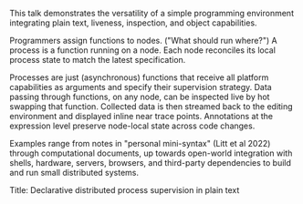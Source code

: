 This talk demonstrates the versatility of a simple programming environment integrating plain text, liveness, inspection, and object capabilities.

Programmers assign functions to nodes. ("What should run where?") A process is a function running on a node. Each node reconciles its local process state to match the latest specification.

Processes are just (asynchronous) functions that receive all platform capabilities as arguments and specify their supervision strategy. Data passing through functions, on any node, can be inspected live by hot swapping that function. Collected data is then streamed back to the editing environment and displayed inline near trace points. Annotations at the expression level preserve node-local state across code changes.

Examples range from notes in "personal mini-syntax" (Litt et al 2022) through computational documents, up towards open-world integration with shells, hardware, servers, browsers, and third-party dependencies to build and run small distributed systems.


Title: Declarative distributed process supervision in plain text
